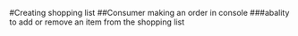 #Creating shopping list
##Consumer making an order in console
###abality to add or remove an item from the shopping list
